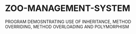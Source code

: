 # ZOO-MANAGEMENT-SYSTEM
PROGRAM DEMOSNTRATING USE OF INHERITANCE, METHOD OVERRIDING, METHOD OVERLOADING AND POLYMORPHISM
